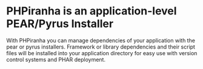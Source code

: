 PHPiranha is an application-level PEAR/Pyrus Installer
======================================================

With PHPiranha you can manage dependencies of your application with the pear or
pyrus installers. Framework or library dependencies and their script files will be installed
into your application directory for easy use with version control systems and
PHAR deployment.